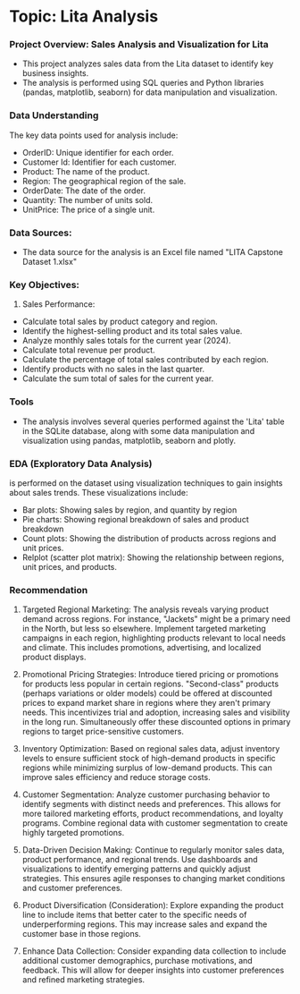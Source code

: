 # Topic: Lita Analysis

### Project Overview: Sales Analysis and Visualization for Lita

- This project analyzes sales data from the Lita dataset to identify key business insights. 
- The analysis is performed using SQL queries and Python libraries (pandas, matplotlib, seaborn) for data manipulation and visualization.


### Data Understanding

The key data points used for analysis include:
- OrderID: Unique identifier for each order.
- Customer Id: Identifier for each customer.
- Product: The name of the product.
- Region: The geographical region of the sale.
- OrderDate: The date of the order.
- Quantity: The number of units sold.
- UnitPrice: The price of a single unit.

### Data Sources:
- The data source for the analysis is an Excel file named "LITA Capstone Dataset 1.xlsx"

### Key Objectives:

1. Sales Performance:
- Calculate total sales by product category and region.
- Identify the highest-selling product and its total sales value.
- Analyze monthly sales totals for the current year (2024).
- Calculate total revenue per product.
- Calculate the percentage of total sales contributed by each region.
- Identify products with no sales in the last quarter.
- Calculate the sum total of sales for the current year.

### Tools

- The analysis involves several queries performed against the 'Lita' table in the SQLite database,
  along with some data manipulation and visualization using pandas, matplotlib, seaborn and plotly.

###  EDA (Exploratory Data Analysis)
 is performed on the dataset using visualization techniques to gain insights about sales trends.  These visualizations include:
- Bar plots: Showing sales by region, and quantity by region
- Pie charts: Showing regional breakdown of sales and product breakdown
- Count plots: Showing the distribution of products across regions and unit prices.
- Relplot (scatter plot matrix): Showing the relationship between regions, unit prices, and products.

### Recommendation

1. Targeted Regional Marketing:
The analysis reveals varying product demand across regions.  For instance, "Jackets" might be a primary need in the North, but less so elsewhere.  Implement targeted marketing campaigns in each region, highlighting products relevant to local needs and climate.  This includes promotions, advertising, and localized product displays.

2. Promotional Pricing Strategies:
Introduce tiered pricing or promotions for products less popular in certain regions.  "Second-class" products (perhaps variations or older models) could be offered at discounted prices to expand market share in regions where they aren't primary needs. This incentivizes trial and adoption, increasing sales and visibility in the long run.  Simultaneously offer these discounted options in primary regions to target price-sensitive customers.

3. Inventory Optimization:
Based on regional sales data, adjust inventory levels to ensure sufficient stock of high-demand products in specific regions while minimizing surplus of low-demand products.  This can improve sales efficiency and reduce storage costs.

4. Customer Segmentation:
Analyze customer purchasing behavior to identify segments with distinct needs and preferences. This allows for more tailored marketing efforts, product recommendations, and loyalty programs.  Combine regional data with customer segmentation to create highly targeted promotions.

5. Data-Driven Decision Making:
Continue to regularly monitor sales data, product performance, and regional trends.  Use dashboards and visualizations to identify emerging patterns and quickly adjust strategies. This ensures agile responses to changing market conditions and customer preferences.

6. Product Diversification (Consideration):
Explore expanding the product line to include items that better cater to the specific needs of underperforming regions.   This may increase sales and expand the customer base in those regions.

7. Enhance Data Collection:
Consider expanding data collection to include additional customer demographics, purchase motivations, and feedback.  This will allow for deeper insights into customer preferences and refined marketing strategies.
